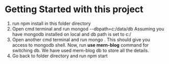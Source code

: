 # Getting Started with this project
1. run npm install in this folder directory
2. Open cmd terminal and run mongod --dbpath=c:/data/db
    Assuming you have mongodb installed on local and db path is set to c:/
3. Open another cmd terminal and run mongo . 
    This should give you access to mongodb shell. 
    Now, run **use mern-blog** command for switching db. 
    We have used mern-blog db to store all the details.
2. Go back to folder directory and run npm start
